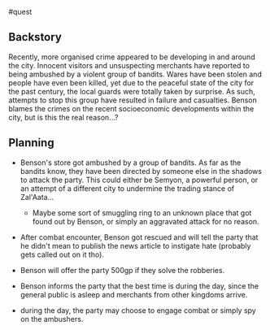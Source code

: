 #quest
## Backstory
Recently, more organised crime appeared to be developing in and around the city. Innocent visitors and unsuspecting merchants have reported to being ambushed by a violent group of bandits. Wares have been stolen and people have even been killed, yet due to the peaceful state of the city for the past century, the local guards were totally taken by surprise. As such, attempts to stop this group have resulted in failure and casualties.
Benson blames the crimes on the recent socioeconomic developments within the city, but is this the real reason...?

## Planning
- Benson's store got ambushed by a group of bandits. As far as the bandits know, they have been directed by someone else in the shadows to attack the party. This could either be Semyon, a powerful person, or an attempt of a different city to undermine the trading stance of Zal'Aata...
	- Maybe some sort of smuggling ring to an unknown place that got found out by Benson, or simply an aggravated attack for no reason.
- After combat encounter, Benson got rescued and will tell the party that he didn't mean to publish the news article to instigate hate (probably gets called out on it tho).
- Benson will offer the party 500gp if they solve the robberies.
- Benson informs the party that the best time is during the day, since the general public is asleep and merchants from other kingdoms arrive.

- during the day, the party may choose to engage combat or simply spy on the ambushers.